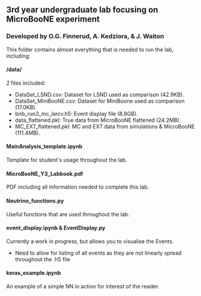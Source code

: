 ## 3rd year undergraduate lab focusing on MicroBooNE experiment
### Developed by O.G. Finnerud, A. Kedziora, & J. Waiton

This folder contains almost everything that is needed to run the lab, including:

#### /data/
2 files included:
- DataSet_LSND.csv: Dataset for LSND used as comparison (42.9KB).
- DataSet_MiniBooNE.csv: Dataset for MiniBoone used as comparison (17.0KB).
- bnb_run3_mc_larcv.h5: Event display file (8.8GB).
- data_flattened.pkl: True data from MicroBooNE flattened (24.2MB).
- MC_EXT_flattened.pkl: MC and EXT data from simulations & MicroBooNE (111.4MB).


#### MainAnalysis_template.ipynb
Template for student's usage throughout the lab.

#### MicroBooNE_Y3_Labbook.pdf
PDF including all information needed to complete this lab.


#### Neutrino_functions.py
Useful functions that are used throughout the lab.


#### event_display.ipynb & EventDisplay.py
Currently a work in progress, but allows you to visualise the Events.
- Need to allow for listing of all events as they are not linearly spread throughout the .h5 file

#### keras_example.ipynb
An example of a simple NN in action for interest of the reader.
